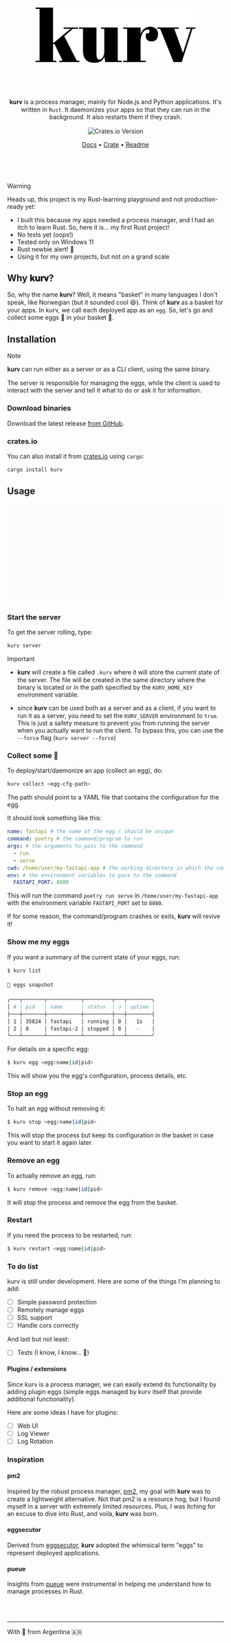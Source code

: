 <p align="center"><img src=".github/icon-logo-h64.svg" height="128"></p>

<br>
<br>
<br>

<p align="center">𝐤𝐮𝐫𝐯 is a process manager, mainly for Node.js and Python applications. It's written in <code>Rust</code>. It daemonizes your apps so that they can run in the background. It also restarts them if they crash.
</p>

<p align="center"><img align="center" alt="Crates.io Version" src="https://img.shields.io/crates/v/kurv?style=flat-square&color=%2318181b&link=https%3A%2F%2Fcrates.io%2Fcrates%2Fkurv"></p>

<p align="center"><a href="https://kurv.lucode.ar" target="_blank">Docs</a> • <a href="https://crates.io/crates/kurv" target="_blank">Crate</a> • <a href="https://github.com/lucas-labs/kurv/tree/master?tab=readme-ov-file#readme" target="_blank">Readme</a></p>

<br>
<br>
<br>

> [!WARNING]  
> Heads up, this project is my Rust-learning playground and not production-ready yet:
> 
>   - I built this because my apps needed a process manager, and I had an itch to learn Rust. So, here it is... my first Rust project!
>   - No tests yet (oops!)
>   - Tested only on Windows 11
>   - Rust newbie alert! 🚨
>   - Using it for my own projects, but not on a grand scale


## Why 𝐤𝐮𝐫𝐯?



So, why the name 𝐤𝐮𝐫𝐯? Well, it means "basket" in many languages I don't speak, like Norwegian (but it sounded cool 😄). Think of 𝐤𝐮𝐫𝐯 as a basket for your apps. In kurv, we call each deployed app as an `egg`. So, let's go and collect some eggs 🥚 in your basket 🧺.


## Installation

> [!NOTE] 
> 𝐤𝐮𝐫𝐯 can run either as a server or as a CLI client, using the same binary. 
>
> The server is responsible for managing the eggs, while the client is used to interact with the server and tell it what to do or ask it for information.

### Download binaries

Download the latest release [from GitHub](https://github.com/lucas-labs/kurv/releases). 

### crates.io

You can also install it from [crates.io](https://crates.io/crates/kurv) using `cargo`:

```bash
cargo install kurv
```

## Usage 

![kurv usage](.github/kurv.gif)


### Start the server

To get the server rolling, type:

```bash
kurv server
```

> [!IMPORTANT]
> - 𝐤𝐮𝐫𝐯 will create a file called `.kurv` where it will store the current
> state of the server. The file will be created in the same directory where
> the binary is located or in the path specified by the `KURV_HOME_KEY`
> environment variable.
>
> - since 𝐤𝐮𝐫𝐯 can be used both as a server and as a client, if you want
> to run it as a server, you need to set the `KURV_SERVER` environment
> to `true`. This is just a safety measure to prevent you from running
> the server when you actually want to run the client.
> To bypass this, you can use the `--force` flag (`kurv server --force`)

### Collect some 🥚
To deploy/start/daemonize an app (collect an egg), do:

```bash
kurv collect <egg-cfg-path>
```

The path should point to a YAML file that contains the configuration for the egg. 

It should look something like this:

```yaml title="myegg.kurv"
name: fastapi # the name of the egg / should be unique
command: poetry # the command/program to run
args: # the arguments to pass to the command
  - run
  - serve
cwd: /home/user/my-fastapi-app # the working directory in which the command will be run
env: # the environment variables to pass to the command
  FASTAPI_PORT: 8080
```

This will run the command `poetry run serve` in `/home/user/my-fastapi-app` with the environment variable `FASTAPI_PORT` set to `8080`.

If for some reason, the command/program crashes or exits, 𝐤𝐮𝐫𝐯 will revive it!

### Show me my eggs

If you want a summary of the current state of your eggs, run:

```zsh
$ kurv list

🥚 eggs snapshot

╭───┬───────┬───────────┬─────────┬───┬────────╮
│ # │ pid   │ name      │ status  │ ↺ │ uptime │
├───┼───────┼───────────┼─────────┼───┼────────┤
│ 1 │ 35824 │ fastapi   │ running │ 0 │   1s   │
│ 2 │ 0     │ fastapi-2 │ stopped │ 0 │   -    │
╰───┴───────┴───────────┴─────────┴───┴────────╯
```

For details on a specific egg:

``` sh
$ kurv egg <egg:name|id|pid>
```

This will show you the egg's configuration, process details, etc.

### Stop an egg

To halt an egg without removing it:

``` sh
$ kurv stop <egg:name|id|pid>
```

This will stop the process but keep its configuration in the basket in case
you want to start it again later.

### Remove an egg

To actually remove an egg, run:

``` sh
$ kurv remove <egg:name|id|pid>
```

It will stop the process and remove the egg from the basket.

### Restart

If you need the process to be restarted, run:

``` sh
$ kurv restart <egg:name|id|pid>
```

### To do list

kurv is still under development. Here are some of the things I'm planning to add:

- [ ] Simple password protection
- [ ] Remotely manage eggs
- [ ] SSL support
- [ ] Handle cors correctly

And last but not least:

- [ ] Tests (I know, I know... 🤭)

#### Plugins / extensions

Since kurv is a process manager, we can easily extend its functionality by adding 
plugin eggs (simple eggs managed by kurv itself that provide additional functionality). 

Here are some ideas I have for plugins:

- [ ] Web UI
- [ ] Log Viewer 
- [ ] Log Rotation

### Inspiration

#### pm2
Inspired by the robust process manager, [pm2](https://pm2.keymetrics.io/), my goal with 𝐤𝐮𝐫𝐯 was to create a lightweight alternative. Not that pm2 is a resource hog, but I found myself in a server with extremely limited resources. Plus, I was itching for an excuse to dive into Rust, and voila, 𝐤𝐮𝐫𝐯 was born.

#### eggsecutor
Derived from [eggsecutor](https://github.com/lucas-labs/kurv), 𝐤𝐮𝐫𝐯 adopted the whimsical term "eggs" to represent deployed applications.

#### pueue
Insights from [pueue](https://github.com/Nukesor/pueue) were instrumental in helping me understand how to manage processes in Rust.


<br><br>

-------
With 🧉 from Argentina 🇦🇷
